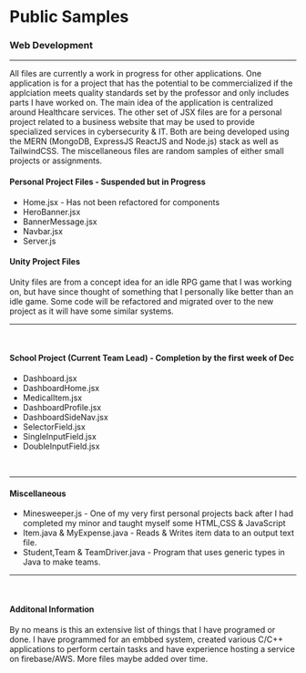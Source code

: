 # Public Samples
<h3>Web Development</h3> <hr/>
<p></p>All files are currently a work in progress for other applications. One application is for a project that has the potential to be commercialized if the applciation meets quality standards set by the professor and only includes parts I have worked on. The main idea of the application is centralized around Healthcare services. The other set of JSX files are for a personal project related to a business website that may be used to provide specialized services in cybersecurity & IT. Both are being developed using the MERN (MongoDB, ExpressJS ReactJS and Node.js) stack as well as TailwindCSS. The miscellaneous files are random samples of either small projects or assignments.</p>

<h4>Personal Project Files - Suspended but in Progress</h4>
<ul>
  <li>Home.jsx - Has not been refactored for components</li>
  <li>HeroBanner.jsx</li>
  <li>BannerMessage.jsx</li>
  <li>Navbar.jsx</li>
  <li>Server.js</li>
</ul>
<h4>Unity Project Files</h4>
<p>Unity files are from a concept idea for an idle RPG game that I was working on, but have since thought of something that I personally like better than an idle game. Some code will be refactored and migrated over to the new project as it will have some similar systems.</p>
<hr/>
<br/>
<h4>School Project (Current Team Lead) - Completion by the first week of Dec </h4>
<ul>
  <li>Dashboard.jsx</li>
  <li>DashboardHome.jsx</li>
  <li>MedicalItem.jsx</li>
  <li>DashboardProfile.jsx</li>
  <li>DashboardSideNav.jsx</li>
  <li>SelectorField.jsx</li>
  <li>SingleInputField.jsx</li>
  <li>DoubleInputField.jsx</li>
</ul>
<br/>
<hr/>
<h4>Miscellaneous</h4>
<ul>
  <li>Minesweeper.js - One of my very first personal projects back after I had completed my minor and taught myself some HTML,CSS & JavaScript </li>
  <li>Item.java & MyExpense.java -  Reads & Writes item data to an output text file.</li>
  <li>Student,Team & TeamDriver.java - Program that uses generic types in Java to make teams.</li>
</ul>
<hr/><br/>
<h4>Additonal Information</h4>
<p>By no means is this an extensive list of things that I have programed or done. I have programmed for an embbed system, created various C/C++ applications to perform certain tasks and have experience hosting a service on firebase/AWS. More files maybe added over time.</p>
